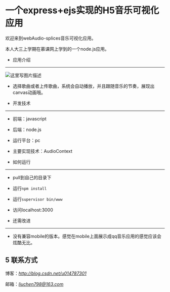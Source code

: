 一个express+ejs实现的H5音乐可视化应用
=============

欢迎来到webAudio-splices音乐可视化应用。

本人大三上学期在慕课网上学到的一个node.js应用。

 - 应用介绍
-------
![这里写图片描述](http://img.blog.csdn.net/20160801175105583)

 - 选择歌曲或者上传歌曲，系统会自动播放，并且跟随音乐的节奏，展现出canvas动画哦。

 - 开发技术
-------
 - 前端：javascript
 - 后端：node.js
 - 运行平台：pc 
 - 主要实现技术：AudioContext
 
 - 如何运行
-------
 - pull到自己的目录下
 - 运行`npm install`
 - 运行`supervisor bin/www`
 - 访问localhost:3000
 
 - 还需改进
-------
 - 没有兼容mobile的版本。感觉在mobile上面展示成qq音乐应用的感觉应该会炫酷无比。


5 联系方式
-------
博客：*http://blog.csdn.net/u014787301*

邮箱：*liuchen798@163.com*

